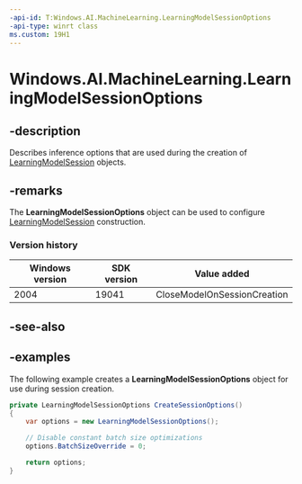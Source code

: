 ```yaml
---
-api-id: T:Windows.AI.MachineLearning.LearningModelSessionOptions
-api-type: winrt class
ms.custom: 19H1
---
```


<!-- Class syntax.
public class LearningModelSessionOptions 
-->

# Windows.AI.MachineLearning.LearningModelSessionOptions

## -description
Describes inference options that are used during the creation of [LearningModelSession](learningmodelsession.md) objects.

## -remarks
The **LearningModelSessionOptions** object can be used to configure [LearningModelSession](learningmodelsession.md) construction.

### Version history

| Windows version | SDK version | Value added |
| -- | -- | -- |
| 2004 | 19041 | CloseModelOnSessionCreation |

## -see-also

## -examples
The following example creates a **LearningModelSessionOptions** object for use during session creation.

```csharp
private LearningModelSessionOptions CreateSessionOptions()
{
    var options = new LearningModelSessionOptions();

    // Disable constant batch size optimizations
    options.BatchSizeOverride = 0;

    return options;
}
```
